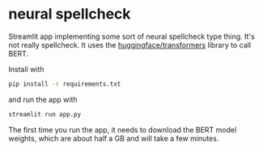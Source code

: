 # neural spellcheck

Streamlit app implementing some sort of neural spellcheck type thing. It's not really spellcheck.
It uses the [huggingface/transformers](https://github.com/huggingface/transformers) library to call BERT.

Install with

```bash
pip install -r requirements.txt
```

and run the app with

```bash
streamlit run app.py
```

The first time you run the app, it needs to download the BERT model weights, which are about half a GB and will take a few minutes. 
